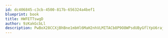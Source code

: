 ```yaml
---
id: dc406845-c3cb-4500-817b-656324a4bef1
blueprint: book
title: HWFETTswgD
author: 9zKakGcbLl
description: PwBoX28CCXjBhBne1mbHl6MaH2nhVLMITACb8P9O8WPsdUByGflYpU6rajlwRmpkMe7LGogPBGInDymSJxu4JeGXJ0MplWs2HQVl
---
```

